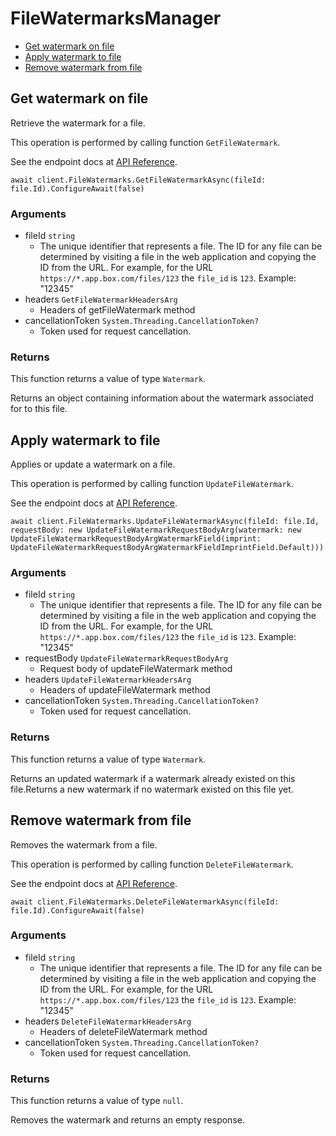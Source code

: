 # FileWatermarksManager


- [Get watermark on file](#get-watermark-on-file)
- [Apply watermark to file](#apply-watermark-to-file)
- [Remove watermark from file](#remove-watermark-from-file)

## Get watermark on file

Retrieve the watermark for a file.

This operation is performed by calling function `GetFileWatermark`.

See the endpoint docs at
[API Reference](https://developer.box.com/reference/get-files-id-watermark/).

<!-- sample get_files_id_watermark -->
```
await client.FileWatermarks.GetFileWatermarkAsync(fileId: file.Id).ConfigureAwait(false)
```

### Arguments

- fileId `string`
  - The unique identifier that represents a file.  The ID for any file can be determined by visiting a file in the web application and copying the ID from the URL. For example, for the URL `https://*.app.box.com/files/123` the `file_id` is `123`. Example: "12345"
- headers `GetFileWatermarkHeadersArg`
  - Headers of getFileWatermark method
- cancellationToken `System.Threading.CancellationToken?`
  - Token used for request cancellation.


### Returns

This function returns a value of type `Watermark`.

Returns an object containing information about the
watermark associated for to this file.


## Apply watermark to file

Applies or update a watermark on a file.

This operation is performed by calling function `UpdateFileWatermark`.

See the endpoint docs at
[API Reference](https://developer.box.com/reference/put-files-id-watermark/).

<!-- sample put_files_id_watermark -->
```
await client.FileWatermarks.UpdateFileWatermarkAsync(fileId: file.Id, requestBody: new UpdateFileWatermarkRequestBodyArg(watermark: new UpdateFileWatermarkRequestBodyArgWatermarkField(imprint: UpdateFileWatermarkRequestBodyArgWatermarkFieldImprintField.Default))).ConfigureAwait(false)
```

### Arguments

- fileId `string`
  - The unique identifier that represents a file.  The ID for any file can be determined by visiting a file in the web application and copying the ID from the URL. For example, for the URL `https://*.app.box.com/files/123` the `file_id` is `123`. Example: "12345"
- requestBody `UpdateFileWatermarkRequestBodyArg`
  - Request body of updateFileWatermark method
- headers `UpdateFileWatermarkHeadersArg`
  - Headers of updateFileWatermark method
- cancellationToken `System.Threading.CancellationToken?`
  - Token used for request cancellation.


### Returns

This function returns a value of type `Watermark`.

Returns an updated watermark if a watermark already
existed on this file.Returns a new watermark if no watermark existed on
this file yet.


## Remove watermark from file

Removes the watermark from a file.

This operation is performed by calling function `DeleteFileWatermark`.

See the endpoint docs at
[API Reference](https://developer.box.com/reference/delete-files-id-watermark/).

<!-- sample delete_files_id_watermark -->
```
await client.FileWatermarks.DeleteFileWatermarkAsync(fileId: file.Id).ConfigureAwait(false)
```

### Arguments

- fileId `string`
  - The unique identifier that represents a file.  The ID for any file can be determined by visiting a file in the web application and copying the ID from the URL. For example, for the URL `https://*.app.box.com/files/123` the `file_id` is `123`. Example: "12345"
- headers `DeleteFileWatermarkHeadersArg`
  - Headers of deleteFileWatermark method
- cancellationToken `System.Threading.CancellationToken?`
  - Token used for request cancellation.


### Returns

This function returns a value of type `null`.

Removes the watermark and returns an empty response.


